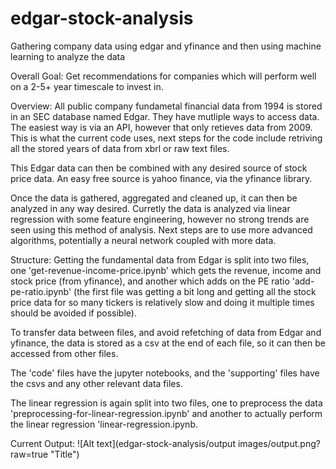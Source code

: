 # edgar-stock-analysis
Gathering company data using edgar and yfinance and then using machine learning to analyze the data

Overall Goal:
Get recommendations for companies which will perform well on a 2-5+ year timescale to invest in.

Overview:
All public company fundametal financial data from 1994 is stored in an SEC database named Edgar. They have mutliple ways to access data. The easiest way is via an API, however that only retieves data from 2009. This is what the current code uses, next steps for the code include retriving all the stored years of data from xbrl or raw text files.

This Edgar data can then be combined with any desired source of stock price data. An easy free source is yahoo finance, via the yfinance library. 

Once the data is gathered, aggregated and cleaned up, it can then be analyzed in any way desired. Curretly the data is analyzed via linear regression with some feature engineering, however no strong trends are seen using this method of analysis. Next steps are to use more advanced algorithms, potentially a neural network coupled with more data.

Structure:
Getting the fundamental data from Edgar is split into two files, one 'get-revenue-income-price.ipynb' which gets the revenue, income and stock price (from yfinance), and another which adds on the PE ratio 'add-pe-ratio.ipynb' (the first file was getting a bit long and getting all the stock price data for so many tickers is relatively slow and doing it multiple times should be avoided if possible).

To transfer data between files, and avoid refetching of data from Edgar and yfinance, the data is stored as a csv at the end of each file, so it can then be accessed from other files.

The 'code' files have the jupyter notebooks, and the 'supporting' files have the csvs and any other relevant data files.

The linear regression is again split into two files, one to preprocess the data 'preprocessing-for-linear-regression.ipynb' and another to actually perform the linear regression 'linear-regression.ipynb.

Current Output:
![Alt text](edgar-stock-analysis/output images/output.png?raw=true "Title")
